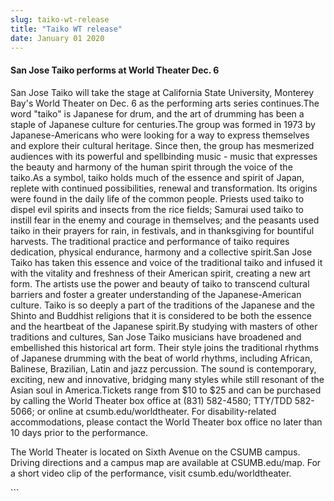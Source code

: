 ```yaml
---
slug: taiko-wt-release
title: "Taiko WT release"
date: January 01 2020
---
```


 
<h4>San Jose Taiko performs at World Theater Dec. 6</h4>
<p>
  San Jose Taiko will take the stage at California State University, Monterey
  Bay's World Theater on Dec. 6 as the performing arts series continues.The word
  "taiko" is Japanese for drum, and the art of drumming has been a staple of
  Japanese culture for centuries.The group was formed in 1973 by
  Japanese-Americans who were looking for a way to express themselves and
  explore their cultural heritage. Since then, the group has mesmerized
  audiences with its powerful and spellbinding music - music that expresses the
  beauty and harmony of the human spirit through the voice of the taiko.As a
  symbol, taiko holds much of the essence and spirit of Japan, replete with
  continued possibilities, renewal and transformation. Its origins were found in
  the daily life of the common people. Priests used taiko to dispel evil spirits
  and insects from the rice fields; Samurai used taiko to instill fear in the
  enemy and courage in themselves; and the peasants used taiko in their prayers
  for rain, in festivals, and in thanksgiving for bountiful harvests. The
  traditional practice and performance of taiko requires dedication, physical
  endurance, harmony and a collective spirit.San Jose Taiko has taken this
  essence and voice of the traditional taiko and infused it with the vitality
  and freshness of their American spirit, creating a new art form. The artists
  use the power and beauty of taiko to transcend cultural barriers and foster a
  greater understanding of the Japanese-American culture. Taiko is so deeply a
  part of the traditions of the Japanese and the Shinto and Buddhist religions
  that it is considered to be both the essence and the heartbeat of the Japanese
  spirit.By studying with masters of other traditions and cultures, San Jose
  Taiko musicians have broadened and embellished this historical art form. Their
  style joins the traditional rhythms of Japanese drumming with the beat of
  world rhythms, including African, Balinese, Brazilian, Latin and jazz
  percussion. The sound is contemporary, exciting, new and innovative, bridging
  many styles while still resonant of the Asian soul in America.Tickets range
  from $10 to $25 and can be purchased by calling the World Theater box office
  at (831) 582-4580; TTY/TDD 582-5066; or online at csumb.edu/worldtheater. For
  disability-related accommodations, please contact the World Theater box office
  no later than 10 days prior to the performance.
</p>
<p>
  The World Theater is located on Sixth Avenue on the CSUMB campus. Driving
  directions and a campus map are available at CSUMB.edu/map. For a short video
  clip of the performance, visit csumb.edu/worldtheater.
</p>
```
